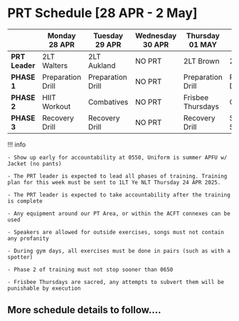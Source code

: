 # PRT Schedule [28 APR - 2 May]

|            | Monday 28 APR              | Tuesday 29 APR                 | Wednesday 30 APR            | Thursday 01 MAY              | Friday 02 MAY              |
|------------|----------------------|--------------------------|-----------------------|------------------------|----------------------|
| **PRT Leader**    | 2LT Walters      | 2LT Aukland         | NO PRT    |    2LT Brown      | 2LT Tracey  |
| **PHASE 1**    | Preparation Drill      | Preparation Drill         | NO PRT   | Preparation Drill         | Preparation Drill  |
| **PHASE 2**   | HIIT Workout    | Combatives | NO PRT    | Frisbee Thursdays | Gym Day |
| **PHASE 3** | Recovery Drill   | Recovery Drill | NO PRT         | Recovery Drill | Self-Stretching |

!!! info

    - Show up early for accountability at 0550, Uniform is summer APFU w/ Jacket (no pants)
    
    - The PRT leader is expected to lead all phases of training. Training plan for this week must be sent to 1LT Ye NLT Thursday 24 APR 2025.

    - The PRT leader is expected to take accountability after the training is complete

    - Any equipment around our PT Area, or within the ACFT connexes can be used 

    - Speakers are allowed for outside exercises, songs must not contain any profanity

    - During gym days, all exercises must be done in pairs (such as with a spotter)

    - Phase 2 of training must not stop sooner than 0650

    - Frisbee Thursdays are sacred, any attempts to subvert them will be punishable by execution

## More schedule details to follow....
